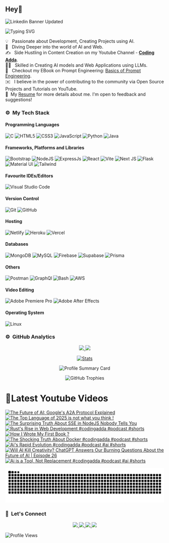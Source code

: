 ## Hey👋
![Linkedin Banner Updated](https://github.com/Yuvadi29/Yuvadi29/assets/80524895/64e39555-2b44-48be-a6b2-1a2a13c285be)


![Typing SVG](https://readme-typing-svg.herokuapp.com?font=comfortaa&color=ffffff&size=24&width=500&lines=🚀Software-Developer;🎙️Podcaster;📷Content-Creator;🎤Speaker;📕Author👋Nice+to+meet+you...)

💡 &nbsp; Passionate about Development, Creating Projects using AI.\
🧠 &nbsp; Diving Deeper into the world of AI and Web.\
✍️ &nbsp; Side Hustling in Content Creation on my Youtube Channel - **[Coding Adda](https://www.youtube.com/@Coding_adda)**.\
🧑‍🏭 &nbsp; Skilled in Creating AI models and Web Applications using LLMs.\
📕 &nbsp; Checkout my EBook on Prompt Engineering: [Basics of Prompt Engineering](https://amzn.in/d/4DiLgn3).\
✉️ &nbsp; I believe in the power of contributing to the community via Open Source Projects and Tutorials on YouTube.\
📄 &nbsp;My [Resume](Aditya_Trivedi_CV.pdf) for more details about me. I'm open to feedback and suggestions!

### ⚙️ &nbsp;My Tech Stack
#### Programming Languages 

![C](https://skillicons.dev/icons?i=c)
![HTML5](https://skillicons.dev/icons?i=html)
![CSS3](https://skillicons.dev/icons?i=css)
![JavaScript](https://skillicons.dev/icons?i=js)
![Python](https://skillicons.dev/icons?i=python)
![Java](https://skillicons.dev/icons?i=java)

#### Frameworks, Platforms and Libraries

![Bootstrap](https://skillicons.dev/icons?i=bootstrap)
![NodeJS](https://skillicons.dev/icons?i=nodejs)
![ExpressJs](https://skillicons.dev/icons?i=express)
![React](https://skillicons.dev/icons?i=react)
![Vite](https://skillicons.dev/icons?i=vite)
![Next JS](https://skillicons.dev/icons?i=nextjs)
![Flask](https://skillicons.dev/icons?i=flask)
![Material UI](https://skillicons.dev/icons?i=materialui)
![Tailwind](https://skillicons.dev/icons?i=tailwind)


#### Favourite IDEs/Editors

![Visual Studio Code](https://skillicons.dev/icons?i=vscode)


#### Version Control

![Git](https://skillicons.dev/icons?i=git)
![GitHub](https://skillicons.dev/icons?i=github)

#### Hosting

![Netlify](https://skillicons.dev/icons?i=netlify)
![Heroku](https://skillicons.dev/icons?i=heroku)
![Vercel](https://skillicons.dev/icons?i=vercel)

#### Databases

![MongoDB](https://skillicons.dev/icons?i=mongodb)
![MySQL](https://skillicons.dev/icons?i=mysql)
![Firebase](https://skillicons.dev/icons?i=firebase)
![Supabase](https://skillicons.dev/icons?i=supabase)
![Prisma](https://skillicons.dev/icons?i=prisma)

#### Others

![Postman](https://skillicons.dev/icons?i=postman)
![GraphQl](https://skillicons.dev/icons?i=graphql)
![Bash](https://skillicons.dev/icons?i=bash)
![AWS](https://skillicons.dev/icons?i=aws)

#### Video Editing
![Adobe Premiere Pro](https://skillicons.dev/icons?i=pr)
![Adobe After Effects](https://skillicons.dev/icons?i=ae)

#### Operating System

![Linux](https://skillicons.dev/icons?i=linux)


### ⚙️ &nbsp;GitHub Analytics

<p align="center">
  <a href="https://github.com/Yuvadi29">
    <img height="180em" src="https://github-readme-stats-eight-theta.vercel.app/api?username=Yuvadi29&show_icons=true&theme=algolia&include_all_commits=true&count_private=true"/>
    <img height="180em" src="https://github-readme-stats-eight-theta.vercel.app/api/top-langs/?username=Yuvadi29&layout=compact&langs_count=8&theme=algolia"/>
  </a>
</p>

<p align="center">
    <!-- Stats Card -->
    <a href="https://github.com/Yuvadi29">
        <img src="https://github-stats-alpha.vercel.app/api/?username=Yuvadi29&cc=333333&tc=ffffff&ic=4B8BDA" alt="Stats" />
    </a>
</p>


<p align="center">
    <!-- Profile Summary Card -->
    <img src="https://github-profile-summary-cards.vercel.app/api/cards/profile-details?username=Yuvadi29&theme=algolia" alt="Profile Summary Card" />
</p>

<p align="center">
    <!-- Trophy Stats -->
    <img src="https://github-profile-trophy.vercel.app/?username=Yuvadi29&theme=tokyonight" alt="GitHub Trophies" />
</p>


# 📸Latest Youtube Videos
<!-- BEGIN YOUTUBE-CARDS -->
[![The Future of AI: Google's A2A Protocol Explained](https://ytcards.demolab.com/?id=zyjLMHZDYe4&title=The+Future+of+AI%3A+Google%27s+A2A+Protocol+Explained&lang=en&timestamp=1745335836&background_color=%230d1117&title_color=%23ffffff&stats_color=%23dedede&max_title_lines=1&width=250&border_radius=5 "The Future of AI: Google's A2A Protocol Explained")](https://www.youtube.com/watch?v=zyjLMHZDYe4)
[![The Top Language of 2025 is not what you think !](https://ytcards.demolab.com/?id=BW7R9q14x0Q&title=The+Top+Language+of+2025+is+not+what+you+think+%21&lang=en&timestamp=1744990207&background_color=%230d1117&title_color=%23ffffff&stats_color=%23dedede&max_title_lines=1&width=250&border_radius=5 "The Top Language of 2025 is not what you think !")](https://www.youtube.com/watch?v=BW7R9q14x0Q)
[![The Surprising Truth About SSE in NodeJS Nobody Tells You](https://ytcards.demolab.com/?id=trkTa1Vhnxw&title=The+Surprising+Truth+About+SSE+in+NodeJS+Nobody+Tells+You&lang=en&timestamp=1744644628&background_color=%230d1117&title_color=%23ffffff&stats_color=%23dedede&max_title_lines=1&width=250&border_radius=5 "The Surprising Truth About SSE in NodeJS Nobody Tells You")](https://www.youtube.com/watch?v=trkTa1Vhnxw)
[![Rust's Rise in Web Development  #codingadda #podcast #shorts](https://ytcards.demolab.com/?id=CiR6mW5KzM0&title=Rust%27s+Rise+in+Web+Development++%23codingadda+%23podcast+%23shorts&lang=en&timestamp=1744435811&background_color=%230d1117&title_color=%23ffffff&stats_color=%23dedede&max_title_lines=1&width=250&border_radius=5 "Rust's Rise in Web Development  #codingadda #podcast #shorts")](https://www.youtube.com/watch?v=CiR6mW5KzM0)
[![How I Wrote My First Book ?](https://ytcards.demolab.com/?id=ezjVMa9M3SE&title=How+I+Wrote+My+First+Book+%3F&lang=en&timestamp=1744388173&background_color=%230d1117&title_color=%23ffffff&stats_color=%23dedede&max_title_lines=1&width=250&border_radius=5 "How I Wrote My First Book ?")](https://www.youtube.com/watch?v=ezjVMa9M3SE)
[![The Shocking Truth About Docker #codingadda #podcast #shorts](https://ytcards.demolab.com/?id=xZJZnzJ7ZIk&title=The+Shocking+Truth+About+Docker+%23codingadda+%23podcast+%23shorts&lang=en&timestamp=1744263024&background_color=%230d1117&title_color=%23ffffff&stats_color=%23dedede&max_title_lines=1&width=250&border_radius=5 "The Shocking Truth About Docker #codingadda #podcast #shorts")](https://www.youtube.com/watch?v=xZJZnzJ7ZIk)
[![Ai's Rapid Evolution  #codingadda #podcast #ai #shorts](https://ytcards.demolab.com/?id=aQqEY4E5mCk&title=Ai%27s+Rapid+Evolution++%23codingadda+%23podcast+%23ai+%23shorts&lang=en&timestamp=1744176601&background_color=%230d1117&title_color=%23ffffff&stats_color=%23dedede&max_title_lines=1&width=250&border_radius=5 "Ai's Rapid Evolution  #codingadda #podcast #ai #shorts")](https://www.youtube.com/watch?v=aQqEY4E5mCk)
[![Will AI Kill Creativity? ChatGPT Answers Our Burning Questions About the Future of AI | Episode 26](https://ytcards.demolab.com/?id=jjDJKf1bZwo&title=Will+AI+Kill+Creativity%3F+ChatGPT+Answers+Our+Burning+Questions+About+the+Future+of+AI+%7C+Episode+26&lang=en&timestamp=1744126220&background_color=%230d1117&title_color=%23ffffff&stats_color=%23dedede&max_title_lines=1&width=250&border_radius=5 "Will AI Kill Creativity? ChatGPT Answers Our Burning Questions About the Future of AI | Episode 26")](https://www.youtube.com/watch?v=jjDJKf1bZwo)
[![Ai is a Tool, Not Replacement  #codingadda #podcast #ai #shorts](https://ytcards.demolab.com/?id=ZyRl-2hvRzM&title=Ai+is+a+Tool%2C+Not+Replacement++%23codingadda+%23podcast+%23ai+%23shorts&lang=en&timestamp=1744090214&background_color=%230d1117&title_color=%23ffffff&stats_color=%23dedede&max_title_lines=1&width=250&border_radius=5 "Ai is a Tool, Not Replacement  #codingadda #podcast #ai #shorts")](https://www.youtube.com/watch?v=ZyRl-2hvRzM)
<!-- END YOUTUBE-CARDS -->

<img src="https://raw.githubusercontent.com/Yuvadi29/Yuvadi29/output/snake.svg" alt="Snake animation" />

###

### 👋 &nbsp;Let's Connect
<p align="center">
  <a href="https://www.linkedin.com/in/adityat1702/">
        <img
            height="25"
            src="https://img.shields.io/badge/linkedin-%230077B5.svg?style=for-the-badge&logo=linkedin&logoColor=white"
        />
  </a>
  <a href="mailto:letstalkaditya@gmail.com">
        <img
            height="25"
            src="https://img.shields.io/badge/Gmail-D14836?style=for-the-badge&logo=gmail&logoColor=white"
        />
  <a href="https://youtube.com/@coding_adda">
    <img
        height="25"
        src="https://img.shields.io/badge/YouTube-red?/-@coding_adda?style=for-the-badge&logo=youtube&logoColor=white"
  </a>
    <a href="https://github.com/Yuvadi29">
        <img
            height="25"
            src="https://img.shields.io/badge/github-%23121011.svg?style=for-the-badge&logo=github&logoColor=white"
        />
    </a>
</p>

![Profile Views](https://komarev.com/ghpvc/?username=Yuvadi29&color=blue&style=flat&label=Profile+Views&base=1000)


